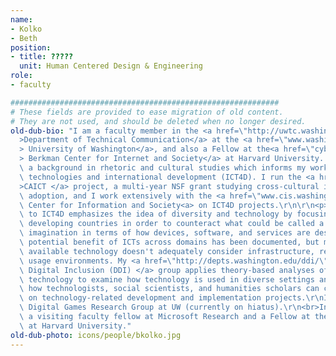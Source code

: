 ```yaml
---
name:
- Kolko
- Beth
position:
- title: ?????
  unit: Human Centered Design & Engineering
role:
- faculty

############################################################
# These fields are provided to ease migration of old content.
# They are not used, and should be deleted when no longer desired.
old-dub-bio: "I am a faculty member in the <a href=\"http://uwtc.washington.edu\"\
  >Department of Technical Communication</a> at the <a href=\"www.washington.edu\"\
  > University of Washington</a>, and also a Fellow at the<a href=\"cyber.law.harvard.edu\"\
  > Berkman Center for Internet and Society</a> at Harvard University. \r\n\r\nI have\
  \ a background in rhetoric and cultural studies which informs my work on information\
  \ technologies and international development (ICT4D). I run the <a href=\"depts.washington.edu/caict\"\
  >CAICT </a> project, a multi-year NSF grant studying cross-cultural impact of ICT\
  \ adoption, and I work extensively with the <a href=\"www.cis.washington.edu\">UW\
  \ Center for Information and Society<a> on ICT4D projects.\r\n\r\n<p>\r\nMy approach\
  \ to ICT4D emphasizes the idea of diversity and technology by focusing on ICTs in\
  \ developing countries in order to counteract what could be called a failure of\
  \ imagination in terms of how devices, software, and services are designed. The\
  \ potential benefit of ICTs across domains has been documented, but much currently\
  \ available technology doesn't adequately consider infrastructure, regulatory, and\
  \ usage environments. My <a href=\"http://depts.washington.edu/ddi/\">Design for\
  \ Digital Inclusion (DDI) </a> group applies theory-based analyses of culture and\
  \ technology to examine how technology is used in diverse settings and demonstrate\
  \ how technologists, social scientists, and humanities scholars can collaborate\
  \ on technology-related development and implementation projects.\r\nI also run the\
  \ Digital Games Research Group at UW (currently on hiatus).\r\n<br>In 2008, I was\
  \ a visiting faculty fellow at Microsoft Research and a Fellow at the Berkman Center\
  \ at Harvard University."
old-dub-photo: icons/people/bkolko.jpg
---
```


